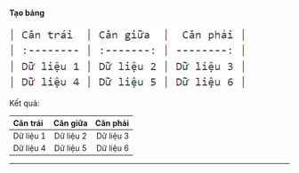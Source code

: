 **Tạo bảng**

![Tạo bảng](assets\images\markdown\tao-bang.jpg)

Kết quả:

| Căn trái  | Căn giữa  |  Căn phải |
| :-------- | :-------: | --------: |
| Dữ liệu 1 | Dữ liệu 2 | Dữ liệu 3 |
| Dữ liệu 4 | Dữ liệu 5 | Dữ liệu 6 |

---